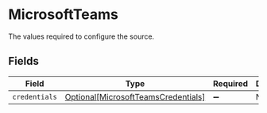 # MicrosoftTeams

The values required to configure the source.


## Fields

| Field                                                                                   | Type                                                                                    | Required                                                                                | Description                                                                             |
| --------------------------------------------------------------------------------------- | --------------------------------------------------------------------------------------- | --------------------------------------------------------------------------------------- | --------------------------------------------------------------------------------------- |
| `credentials`                                                                           | [Optional[MicrosoftTeamsCredentials]](../../models/shared/microsoftteamscredentials.md) | :heavy_minus_sign:                                                                      | N/A                                                                                     |